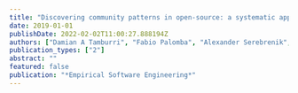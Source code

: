 ```yaml
---
title: "Discovering community patterns in open-source: a systematic approach and its evaluation"
date: 2019-01-01
publishDate: 2022-02-02T11:00:27.888194Z
authors: ["Damian A Tamburri", "Fabio Palomba", "Alexander Serebrenik", "Andy Zaidman"]
publication_types: ["2"]
abstract: ""
featured: false
publication: "*Empirical Software Engineering*"
---
```


